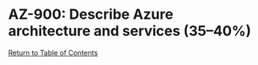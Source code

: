 # AZ-900: Describe Azure architecture and services (35–40%)

[Return to Table of Contents](README.md)